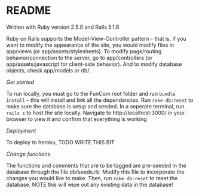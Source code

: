 # README

Written with Ruby version 2.5.0 and Rails 5.1.6 

Ruby on Rails supports the Model-View-Controller pattern - that is, if you want to modify the appearance of the site, you would modify files in app/views (or app/assets/stylesheets). To modify page/routing behavior/connection to the server, go to app/controllers (or app/assets/javascript for client-side behavior). And to modify database objects, check app/models or db/. 

*Get started*

To run locally, you must go to the FunCom root folder and run `bundle install` – this will install and link all the dependencies. 
Run `rake db:reset` to make sure the database is setup and seeded. 
In a seperate terminal, run `rails s` to host the site locally. Navigate to http://localhost:3000/ in your browser to view it and confirm that everything is working

*Deployment*

To deploy to heroku, TODO WRITE THIS BIT


*Change functions*

The functions and comments that are to be tagged are pre-seeded in the database through the file db/seeds.rb. Modify this file to incorporate the changes you would like to make. Then, run `rake db:reset` to reset the database. NOTE this will wipe out any existing data in the database! 